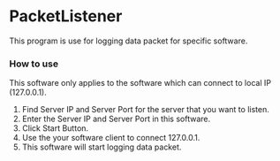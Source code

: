 # PacketListener

This program is use for logging data packet for specific software.

### How to use

This software only applies to the software which can connect to local IP (127.0.0.1).

1. Find Server IP and Server Port for the server that you want to listen.
2. Enter the Server IP and Server Port in this software.
3. Click Start Button.
4. Use the your software client to connect 127.0.0.1.
5. This software will start logging data packet.